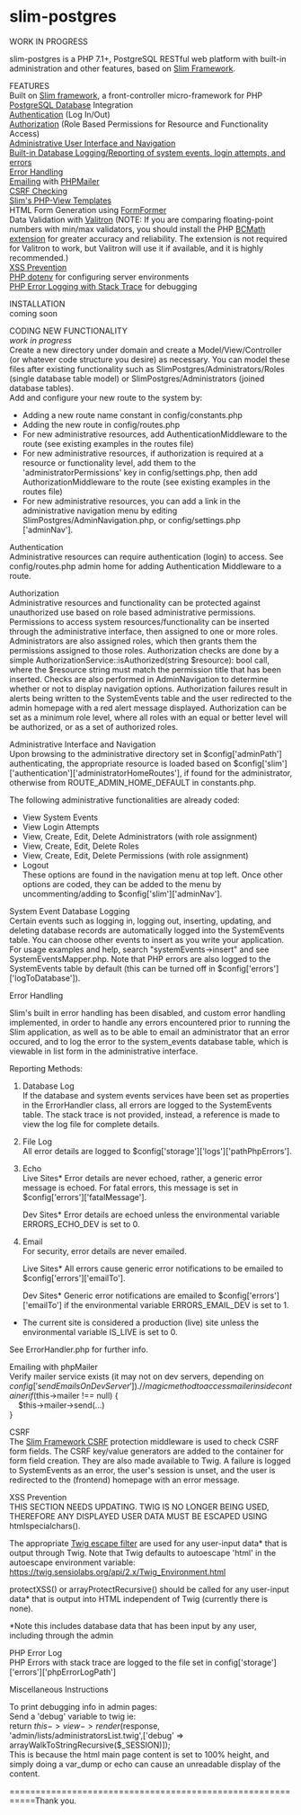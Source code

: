 # slim-postgres  
WORK IN PROGRESS  
  
slim-postgres is a PHP 7.1+, PostgreSQL RESTful web platform with built-in administration and other features, based on <a target="_blank" href="https://www.slimframework.com/">Slim Framework</a>.  

FEATURES  
Built on <a target="_blank" href="https://slimframework.com">Slim framework</a>, a front-controller micro-framework for PHP  
<a target="_blank" href="https://postgresql.org">PostgreSQL Database</a> Integration  
<a href="#authe">Authentication</a> (Log In/Out)  
<a href="#autho">Authorization</a> (Role Based Permissions for Resource and Functionality Access)   
<a target="_blank" href="#admin">Administrative User Interface and Navigation</a>  
<a href="#se">Built-in Database Logging/Reporting of system events, login attempts, and errors</a>  
<a href="#eh">Error Handling</a>  
<a href="emailing">Emailing</a> with <a target="_blank" href="https://github.com/PHPMailer/PHPMailer">PHPMailer</a>    
<a href="#csrf">CSRF Checking</a>  
<a href="https://github.com/slimphp/PHP-View">Slim's PHP-View Templates</a>  
HTML Form Generation using <a target="_blank" href="https://github.com/it-all/FormFormer">FormFormer</a>   
Data Validation with <a target="_blank" href="https://github.com/vlucas/valitron">Valitron</a> (NOTE: If you are comparing floating-point numbers with min/max validators, you should install the PHP <a target="_blank" href="http://php.net/manual/en/book.bc.php">BCMath extension</a> for greater accuracy and reliability. The extension is not required for Valitron to work, but Valitron will use it if available, and it is highly recommended.)  
<a href="#xss">XSS Prevention</a>  
<a href="https://github.com/vlucas/phpdotenv">PHP dotenv</a> for configuring server environments  
<a href="#errLog">PHP Error Logging with Stack Trace</a> for debugging  
  
INSTALLATION  
coming soon  
  
CODING NEW FUNCTIONALITY  
*work in progress*  
Create a new directory under domain and create a Model/View/Controller (or whatever code structure you desire) as necessary. You can model these files after existing functionality such as SlimPostgres/Administrators/Roles (single database table model) or SlimPostgres/Administrators (joined database tables).  
Add and configure your new route to the system by:  
- Adding a new route name constant in config/constants.php  
- Adding the new route in config/routes.php  
- For new administrative resources, add AuthenticationMiddleware to the route (see existing examples in the routes file)  
- For new administrative resources, if authorization is required at a resource or functionality level, add them to the 'administratorPermissions' key in config/settings.php, then add AuthorizationMiddleware to the route (see existing examples in the routes file)   
- For new administrative resources, you can add a link in the administrative navigation menu by editing SlimPostgres/AdminNavigation.php, or config/settings.php ['adminNav']. 

<a name="authe">Authentication</a>  
Administrative resources can require authentication (login) to access. See config/routes.php admin home for adding Authentication Middleware to a route.  

<a name="autho">Authorization</a>  
Administrative resources and functionality can be protected against unauthorized use based on role based administrative permissions. Permissions to access system resources/functionality can be inserted through the administrative interface, then assigned to one or more roles. Administrators are also assigned roles, which then grants them the permissions assigned to those roles. Authorization checks are done by a simple AuthorizationService::isAuthorized(string $resource): bool call, where the $resource string must match the permission title that has been inserted. Checks are also performed in AdminNavigation to determine whether or not to display navigation options. Authorization failures result in alerts being written to the SystemEvents table and the user redirected to the admin homepage with a red alert message displayed. Authorization can be set as a minimum role level, where all roles with an equal or better level will be authorized, or as a set of authorized roles.  
  
<a name="admin">Administrative Interface and Navigation</a>  
Upon browsing to the administrative directory set in $config['adminPath'] authenticating, the appropriate resource is loaded based on $config['slim']['authentication']['administratorHomeRoutes'], if found for the administrator, otherwise from ROUTE_ADMIN_HOME_DEFAULT in constants.php.  
  
The following administrative functionalities are already coded:  
- View System Events
- View Login Attempts
- View, Create, Edit, Delete Administrators (with role assignment)  
- View, Create, Edit, Delete Roles  
- View, Create, Edit, Delete Permissions (with role assignment)  
- Logout  
These options are found in the navigation menu at top left. Once other options are coded, they can be added to the menu by uncommenting/adding to $config['slim']['adminNav'].  

<a name="se">System Event Database Logging</a>  
Certain events such as logging in, logging out, inserting, updating, and deleting database records are automatically logged into the SystemEvents table. You can choose other events to insert as you write your application. For usage examples and help, search "systemEvents->insert" and see SystemEventsMapper.php. Note that PHP errors are also logged to the SystemEvents table by default (this can be turned off in $config['errors']['logToDatabase']).  

<a name="eh">Error Handling</a>  

Slim's built in error handling has been disabled, and custom error handling implemented, in order to handle any errors encountered prior to running the Slim application, as well as to be able to email an administrator that an error occured, and to log the error to the system_events database table, which is viewable in list form in the administrative interface.  

Reporting Methods:

1. Database Log  
    If the database and system events services have been set as properties in the ErrorHandler class, all errors are logged to the SystemEvents table. The stack trace is not provided, instead, a reference is made to view the log file for complete details.
    
2. File Log  
    All error details are logged to $config['storage']['logs']['pathPhpErrors'].

3. Echo  
    Live Sites*
    Error details are never echoed, rather, a generic error message is echoed. For fatal errors, this message is set in $config['errors']['fatalMessage'].

    Dev Sites*
    Error details are echoed unless the environmental variable ERRORS_ECHO_DEV is set to 0.  
    
4. Email  
    For security, error details are never emailed.

    Live Sites*
    All errors cause generic error notifications to be emailed to $config['errors']['emailTo'].
    
    Dev Sites*
    Generic error notifications are emailed to $config['errors']['emailTo'] if the environmental variable ERRORS_EMAIL_DEV is set to 1.  
    
* The current site is considered a production (live) site unless the environmental variable IS_LIVE is set to 0.  
  
See ErrorHandler.php for further info.  
  
<a name="emailing">Emailing with phpMailer</a>  
Verify mailer service exists (it may not on dev servers, depending on $config['sendEmailsOnDevServer']).  
// magic method to access mailer inside container  
if ($this->mailer !== null) {  
&nbsp;&nbsp;&nbsp;&nbsp;$this->mailer->send(...)  
}  
                
<a name="csrf">CSRF</a>   
The <a href="https://github.com/slimphp/Slim-Csrf" target="_blank">Slim Framework CSRF</a> protection middleware is used to check CSRF form fields. The CSRF key/value generators are added to the container for form field creation. They are also made available to Twig. A failure is logged to SystemEvents as an error, the user's session is unset, and the user is redirected to the (frontend) homepage with an error message.  
  
<a name="xss">XSS Prevention</a>  
THIS SECTION NEEDS UPDATING. TWIG IS NO LONGER BEING USED, THEREFORE ANY DISPLAYED USER DATA MUST BE ESCAPED USING htmlspecialchars().  
  
The appropriate <a target="_blank" href="https://twig.sensiolabs.org/doc/2.x/filters/escape.html" target="_blank">Twig escape filter</a> are used for any user-input data* that is output through Twig. Note that Twig defaults to autoescape 'html' in the autoescape environment variable: https://twig.sensiolabs.org/api/2.x/Twig_Environment.html  
  
protectXSS() or arrayProtectRecursive() should be called for any user-input data* that is output into HTML independent of Twig (currently there is none).
  
*Note this includes database data that has been input by any user, including through the admin  
  
<a name="errLog">PHP Error Log</a>  
PHP Errors with stack trace are logged to the file set in config['storage']['errors']['phpErrorLogPath']  
  
Miscellaneous Instructions  

To print debugging info in admin pages:  
Send a 'debug' variable to twig ie:   
return $this->view->render($response, 'admin/lists/administratorsList.twig',['debug' => arrayWalkToStringRecursive($_SESSION)]);  
This is because the html main page content is set to 100% height, and simply doing a var_dump or echo can cause an unreadable display of the content.  

===========================================================Thank you.